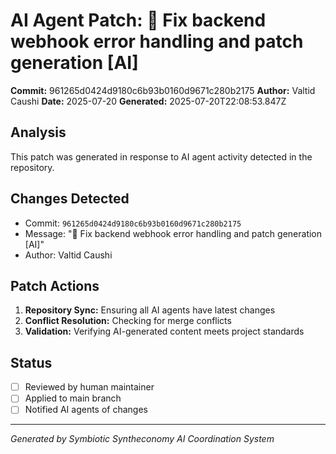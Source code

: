 # AI Agent Patch: 🤖 Fix backend webhook error handling and patch generation [AI]

**Commit:** 961265d0424d9180c6b93b0160d9671c280b2175
**Author:** Valtid Caushi
**Date:** 2025-07-20
**Generated:** 2025-07-20T22:08:53.847Z

## Analysis

This patch was generated in response to AI agent activity detected in the repository.

## Changes Detected

- Commit: `961265d0424d9180c6b93b0160d9671c280b2175`
- Message: "🤖 Fix backend webhook error handling and patch generation [AI]"
- Author: Valtid Caushi

## Patch Actions

1. **Repository Sync:** Ensuring all AI agents have latest changes
2. **Conflict Resolution:** Checking for merge conflicts
3. **Validation:** Verifying AI-generated content meets project standards

## Status

- [ ] Reviewed by human maintainer
- [ ] Applied to main branch
- [ ] Notified AI agents of changes

---
*Generated by Symbiotic Syntheconomy AI Coordination System*
